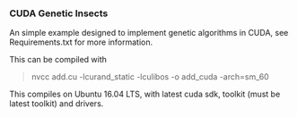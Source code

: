 ### CUDA Genetic Insects
   
An simple example designed to implement genetic algorithms in CUDA, see Requirements.txt for more information.
   
This can be compiled with 

>    nvcc add.cu -lcurand_static -lculibos -o add_cuda -arch=sm_60

This compiles on Ubuntu 16.04 LTS, with latest cuda sdk, toolkit (must be latest toolkit) and drivers.

